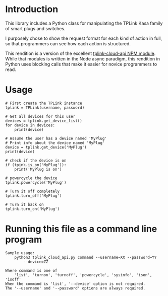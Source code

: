 # Introduction
This library includes a Python class for manipulating the TPLink Kasa
family of smart plugs and switches.

I purposely chose to show the request format for each kind of action in
full, so that programmers can see how each action is structured.

This rendition is a version of the excellent
[tplink-cloud-api NPM module](https://www.npmjs.com/package/tplink-cloud-api).
While that modules is written in the Node async paradigm, this
rendition in Python uses blocking calls that make it easier for novice
programmers to read.

# Usage
    # First create the TPLink instance
    tplink = TPLink(username, password)

    # Get all devices for this user
    devices = tplink.get_device_list()
    for device in devices:
        print(device)

    # Assume the user has a device named 'MyPlug'
    # Print info about the device named 'MyPlug'
    device = tplink.get_device('MyPlug')
    print(device)

    # check if the device is on
    if (tpink.is_on('MyPlug')):
        print('MyPlug is on')

    # powercycle the device
    tplink.powercycle('MyPlug')

    # Turn it off completely
    tplink.turn_off('MyPlug')

    # Turn it back on
    tplink.turn_on('MyPlug')

# Running this file as a command line program

    Sample usage:
        python3 tplink_cloud_api.py command --username=XX --password=YY
            --device=ZZ

    Where command is one of
        'list', 'turnon', 'turnoff', 'powercycle', 'sysinfo', 'ison', 'isoff'
    When the command is 'list', '--device' option is not required.
    The '--username' and '--password' options are always required.
